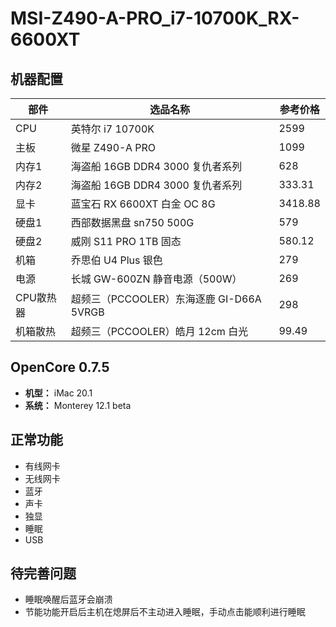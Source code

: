# MSI-Z490-A-PRO_i7-10700K_RX-6600XT
## 机器配置

|部件|选品名称|参考价格|
|---|---|---|
|CPU|英特尔 i7 10700K|2599|
|主板|微星 Z490-A PRO|1099|
|内存1|海盗船 16GB DDR4 3000 复仇者系列 |628|
|内存2|海盗船 16GB DDR4 3000 复仇者系列 |333.31|
|显卡|蓝宝石 RX 6600XT 白金 OC 8G|3418.88|
|硬盘1|西部数据黑盘 sn750 500G|579|
|硬盘2|威刚 S11 PRO 1TB 固态|580.12|
|机箱|乔思伯 U4 Plus 银色|279|
|电源|长城 GW-600ZN 静音电源（500W）|269|
|CPU散热器|超频三（PCCOOLER）东海逐鹿 GI-D66A 5VRGB|298|
|机箱散热|超频三（PCCOOLER）皓月 12cm 白光|99.49|

## OpenCore 0.7.5
- **机型：** iMac 20.1
- **系统：** Monterey 12.1 beta

## 正常功能
- 有线网卡
- 无线网卡
- 蓝牙
- 声卡
- 独显
- 睡眠
- USB

## 待完善问题
- 睡眠唤醒后蓝牙会崩溃
- 节能功能开启后主机在熄屏后不主动进入睡眠，手动点击能顺利进行睡眠

